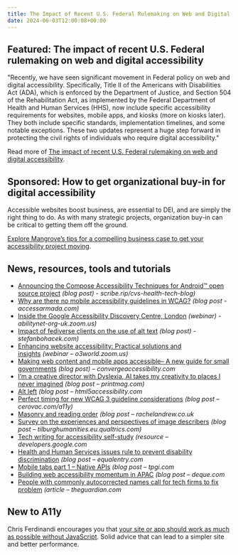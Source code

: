 ```yaml
---
title: The Impact of Recent U.S. Federal Rulemaking on Web and Digital Accessibility
date: 2024-06-03T12:00:08+00:00
---
```


## Featured: The impact of recent U.S. Federal rulemaking on web and digital accessibility

"Recently, we have seen significant movement in Federal policy on web and digital accessibility. Specifically, Title II of the Americans with Disabilities Act (ADA), which is enforced by the Department of Justice, and Section 504 of the Rehabilitation Act, as implemented by the Federal Department of Health and Human Services (HHS), now include specific accessibility requirements for websites, mobile apps, and kiosks (more on kiosks later). They both include specific standards, implementation timelines, and some notable exceptions. These two updates represent a huge step forward in protecting the civil rights of individuals who require digital accessibility."

Read more of [The impact of recent U.S. Federal rulemaking on web and digital accessibility](https://webaim.org/blog/impact-of-rulemaking/).

## Sponsored: How to get organizational buy-in for digital accessibility

Accessible websites boost business, are essential to DEI, and are simply the right thing to do. As with many strategic projects, organization buy-in can be critical to getting them off the ground.

[Explore Mangrove’s tips for a compelling business case to get your accessibility project moving](https://mangrove-web.com/blog/services/digital-accessibility/b-corp-digital-agency-advice-how-to-make-business-case-for-accessibility/).

## News, resources, tools and tutorials

- [Announcing the Compose Accessibility Techniques for Android™ open source project](https://scribe.rip/cvs-health-tech-blog/announcing-the-compose-accessibility-techniques-for-android-open-source-project-9b95b28419f8) *(blog post) - scribe.rip/cvs-health-tech-blog)*
- [Why are there no mobile accessibility guidelines in WCAG?](https://www.accessarmada.com/blog/why-are-there-no-mobile-accessibility-guidelines-in-wcag/) *(blog post - accessarmada.com)*
- [Inside the Google Accessibility Discovery Centre, London](https://abilitynet-org-uk.zoom.us/webinar/register/7617159384263/WN_QNR-869VTU2dO0CC0ckhjg#/registration) *(webinar) - abilitynet-org-uk.zoom.us)*
- [Impact of fediverse clients on the use of alt text](https://stefanbohacek.com/blog/impact-of-fediverse-clients-on-the-use-of-alt-text/) *(blog post) - stefanbohacek.com)*
- [Enhancing website accessibility: Practical solutions and insights](https://o3world.zoom.us/webinar/register/WN_Lkt8pXT_RGuazTG8hrTPPA#/registration) *(webinar – o3world.zoom.us)*
- [Making web content and mobile apps accessible– A new guide for small governments](https://convergeaccessibility.com/2024/05/22/making-web-content-and-mobile-apps-accessible-a-new-guide-for-small-governments/) *(blog post) – convergeaccessibility.com*
- [I’m a creative director with Dyslexia, AI takes my creativity to places I never imagined](https://www.printmag.com/creative-voices/im-a-creative-director-with-dyslexia-ai-takes-my-creativity-to-places-i-never-imagined/) *(blog post – printmag.com)*
- [Alt left](https://html5accessibility.com/stuff/2024/05/27/alt-left/) *(blog post – html5accessibility.com*
- [Perfect timing for new WCAG 3 guideline considerations](https://cerovac.com/a11y/2024/05/perfect-timing-for-new-wcag-3-guideline-considerations/) *(blog post – cerovac.com/a11y)*
- [Masonry and reading order](https://rachelandrew.co.uk/archives/2024/05/26/masonry-and-reading-order/) *(blog post – rachelandrew.co.uk*
- [Survey on the experiences and perspectives of image describers](https://tilburghumanities.eu.qualtrics.com/jfe/form/SV_bkj5EYpDYD8RdrM) *(blog post – tilburghumanities.eu.qualtrics.com)*
- [Tech writing for accessibility self-study](https://developers.google.com/tech-writing/accessibility/self-study) *(resource – developers.google.com*
- [Health and Human Services issues rule to prevent disability discrimination](https://equalentry.com/disability-discrimination-hhs/) *(blog post – equalentry.com*
- [Mobile tabs part 1 – Native APIs](https://www.tpgi.com/mobile-tabs-part-1-native-apis/) *(blog post – tpgi.com*
- [Building web accessibility momentum in APAC](https://www.deque.com/blog/building-web-accessibility-momentum-in-apac/) *(blog post – deque.com*
- [People with commonly autocorrected names call for tech firms to fix problem](https://www.theguardian.com/technology/article/2024/may/22/people-with-commonly-autocorrected-names-call-for-tech-firms-to-fix-problem) *(article – theguardian.com*

## New to A11y

Chris Ferdinandi encourages you that [your site or app should work as much as possible without JavaScript](https://gomakethings.com/your-site-or-app-should-work-as-much-as-possible-without-javascript/). Solid advice that can lead to a simpler site and better performance.
